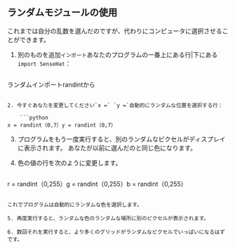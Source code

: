 ## ランダムモジュールの使用

これまでは自分の乱数を選んだのですが、代わりにコンピュータに選択させることができます。

1. 別のものを追加`インポート`あなたのプログラムの一番上にある行|下にある`import SenseHat`：
    
    ```python
ランダムインポートrandintから
```

2. 今すぐあなたを変更してください`x =` `y =`自動的にランダムな位置を選択する行：
    
    ```python
x = randint（0,7）y = randint（0,7）
```

3. プログラムをもう一度実行すると、別のランダムなピクセルがディスプレイに表示されます。 あなたが以前に選んだのと同じ色になります。

4. 色の値の行を次のように変更します。
    
    ```python
r = randint（0,255）g = randint（0,255）b = randint（0,255）
```

これでプログラムは自動的にランダムな色を選択します。

5. 再度実行すると、ランダムな色のランダムな場所に別のピクセルが表示されます。

6. 数回それを実行すると、より多くのグリッドがランダムなピクセルでいっぱいになるはずです。